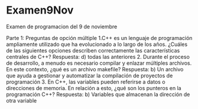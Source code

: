# Examen9Nov
Examen de programacion del 9 de noviembre



Parte 1: Preguntas de opción múltiple
1.C++ es un lenguaje de programación ampliamente utilizado que ha evolucionado a lo largo de los años. ¿Cuáles de las siguientes opciones describen correctamente las características centrales de C++? Respuesta: d) todas las anteriores
2. Durante el proceso de desarrollo, a menudo es necesario compilar y enlazar múltiples archivos. En este contexto, ¿qué es un archivo makefile? Respuesta: b) Un archivo que ayuda a gestionar y automatizar la compilación de proyectos de programación
3. En C++, las variables pueden referirse a datos o direcciones de memoria. En relación a esto, ¿qué son los punteros en la programación C++? Respuesta: b) Variables que almacenan la dirección de otra variable

